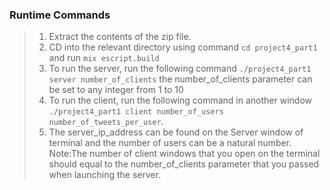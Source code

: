 ### Runtime Commands
> 1. Extract the contents of the zip file. <br>
> 2. CD into the relevant directory using command `cd project4_part1` and run `mix escript.build`<br>
> 3. To run the server, run the following command                                                                             `./project4_part1 server number_of_clients` the number_of_clients parameter can be set to any integer from 1 to 10<br>
> 4. To run the client, run the following  command  in another window                                                        `./project4_part1 client number_of_users number_of_tweets_per_user`.
> 5. The server_ip_address can be found on the Server window of terminal and the number of users can be a natural number.  
Note:The number of client windows that you open on the terminal should equal to the number_of_clients parameter that you passed when launching the server.
